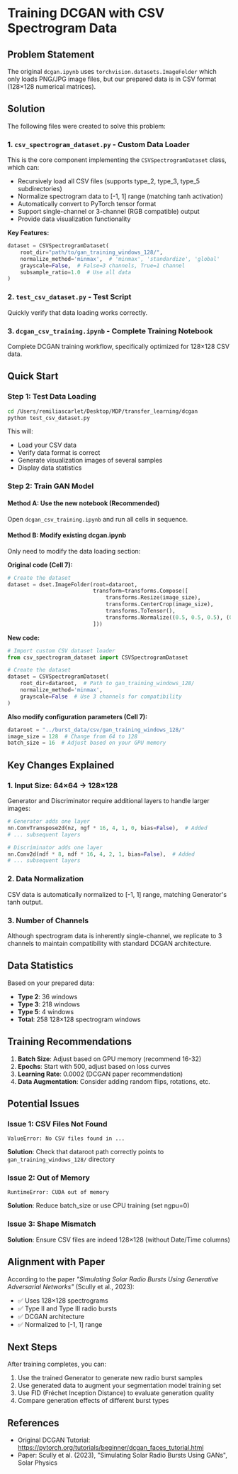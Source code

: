 # Training DCGAN with CSV Spectrogram Data

## Problem Statement

The original `dcgan.ipynb` uses `torchvision.datasets.ImageFolder` which only loads PNG/JPG image files, but our prepared data is in CSV format (128×128 numerical matrices).

## Solution

The following files were created to solve this problem:

### 1. `csv_spectrogram_dataset.py` - Custom Data Loader

This is the core component implementing the `CSVSpectrogramDataset` class, which can:
- Recursively load all CSV files (supports type_2, type_3, type_5 subdirectories)
- Normalize spectrogram data to [-1, 1] range (matching tanh activation)
- Automatically convert to PyTorch tensor format
- Support single-channel or 3-channel (RGB compatible) output
- Provide data visualization functionality

**Key Features:**
```python
dataset = CSVSpectrogramDataset(
    root_dir="path/to/gan_training_windows_128/",
    normalize_method='minmax',  # 'minmax', 'standardize', 'global'
    grayscale=False,  # False=3 channels, True=1 channel
    subsample_ratio=1.0  # Use all data
)
```

### 2. `test_csv_dataset.py` - Test Script

Quickly verify that data loading works correctly.

### 3. `dcgan_csv_training.ipynb` - Complete Training Notebook

Complete DCGAN training workflow, specifically optimized for 128×128 CSV data.

## Quick Start

### Step 1: Test Data Loading

```bash
cd /Users/remiliascarlet/Desktop/MDP/transfer_learning/dcgan
python test_csv_dataset.py
```

This will:
- Load your CSV data
- Verify data format is correct
- Generate visualization images of several samples
- Display data statistics

### Step 2: Train GAN Model

#### Method A: Use the new notebook (Recommended)

Open `dcgan_csv_training.ipynb` and run all cells in sequence.

#### Method B: Modify existing dcgan.ipynb

Only need to modify the data loading section:

**Original code (Cell 7):**
```python
# Create the dataset
dataset = dset.ImageFolder(root=dataroot,
                           transform=transforms.Compose([
                               transforms.Resize(image_size),
                               transforms.CenterCrop(image_size),
                               transforms.ToTensor(),
                               transforms.Normalize((0.5, 0.5, 0.5), (0.5, 0.5, 0.5)),
                           ]))
```

**New code:**
```python
# Import custom CSV dataset loader
from csv_spectrogram_dataset import CSVSpectrogramDataset

# Create the dataset
dataset = CSVSpectrogramDataset(
    root_dir=dataroot,  # Path to gan_training_windows_128/
    normalize_method='minmax',
    grayscale=False  # Use 3 channels for compatibility
)
```

**Also modify configuration parameters (Cell 7):**
```python
dataroot = "../burst_data/csv/gan_training_windows_128/"
image_size = 128  # Change from 64 to 128
batch_size = 16  # Adjust based on your GPU memory
```

## Key Changes Explained

### 1. Input Size: 64×64 → 128×128

Generator and Discriminator require additional layers to handle larger images:

```python
# Generator adds one layer
nn.ConvTranspose2d(nz, ngf * 16, 4, 1, 0, bias=False),  # Added
# ... subsequent layers

# Discriminator adds one layer
nn.Conv2d(ndf * 8, ndf * 16, 4, 2, 1, bias=False),  # Added
# ... subsequent layers
```

### 2. Data Normalization

CSV data is automatically normalized to [-1, 1] range, matching Generator's tanh output.

### 3. Number of Channels

Although spectrogram data is inherently single-channel, we replicate to 3 channels to maintain compatibility with standard DCGAN architecture.

## Data Statistics

Based on your prepared data:
- **Type 2**: 36 windows
- **Type 3**: 218 windows
- **Type 5**: 4 windows
- **Total**: 258 128×128 spectrogram windows

## Training Recommendations

1. **Batch Size**: Adjust based on GPU memory (recommend 16-32)
2. **Epochs**: Start with 500, adjust based on loss curves
3. **Learning Rate**: 0.0002 (DCGAN paper recommendation)
4. **Data Augmentation**: Consider adding random flips, rotations, etc.

## Potential Issues

### Issue 1: CSV Files Not Found
```
ValueError: No CSV files found in ...
```
**Solution**: Check that dataroot path correctly points to `gan_training_windows_128/` directory

### Issue 2: Out of Memory
```
RuntimeError: CUDA out of memory
```
**Solution**: Reduce batch_size or use CPU training (set ngpu=0)

### Issue 3: Shape Mismatch
**Solution**: Ensure CSV files are indeed 128×128 (without Date/Time columns)

## Alignment with Paper

According to the paper *"Simulating Solar Radio Bursts Using Generative Adversarial Networks"* (Scully et al., 2023):

- ✅ Uses 128×128 spectrograms
- ✅ Type II and Type III radio bursts
- ✅ DCGAN architecture
- ✅ Normalized to [-1, 1] range

## Next Steps

After training completes, you can:
1. Use the trained Generator to generate new radio burst samples
2. Use generated data to augment your segmentation model training set
3. Use FID (Fréchet Inception Distance) to evaluate generation quality
4. Compare generation effects of different burst types

## References

- Original DCGAN Tutorial: https://pytorch.org/tutorials/beginner/dcgan_faces_tutorial.html
- Paper: Scully et al. (2023), "Simulating Solar Radio Bursts Using GANs", Solar Physics

